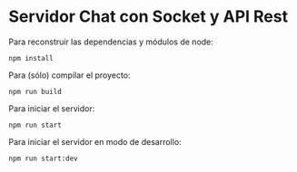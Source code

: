 # Servidor Chat con Socket y API Rest

Para reconstruir las dependencias y módulos de node:

```
npm install
```

Para (sólo) compilar el proyecto:

```
npm run build
```

Para iniciar el servidor:

```
npm run start
```

Para iniciar el servidor en modo de desarrollo:

```
npm run start:dev
```
